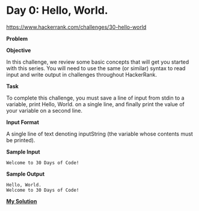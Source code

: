 # Day 0: Hello, World.

https://www.hackerrank.com/challenges/30-hello-world

**Problem**

**Objective**

In this challenge, we review some basic concepts that will get you started with this series. 
You will need to use the same (or similar) syntax to read input and write output in challenges throughout HackerRank. 

**Task**

To complete this challenge, you must save a line of input from stdin to a variable, print Hello, World. on a single line, and finally print the value of your variable on a second line.

**Input Format**

A single line of text denoting inputString (the variable whose contents must be printed).

**Sample Input**

```
Welcome to 30 Days of Code!
```

**Sample Output**

```
Hello, World. 
Welcome to 30 Days of Code!
```

[**My Solution**](answer.py)
